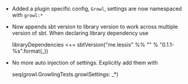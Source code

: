 * Added a plugin specific config, `Growl`, settings are now namespaced with `growl:*`

* Now appends sbt version to library version to work across multiple version of sbt. When declaring library dependency use

    libraryDependencies <+= sbtVersion("me.lessis" %% "" % "0.1.1-%s".format(_))

*  No more auto injection of settings. Explicitly add them with

    seq(growl.GrowlingTests.growlSettings: _*)

